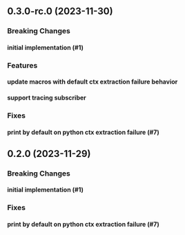 ## 0.3.0-rc.0 (2023-11-30)

### Breaking Changes

#### initial implementation (#1)

### Features

#### update macros with default ctx extraction failure behavior

#### support tracing subscriber

### Fixes

#### print by default on python ctx extraction failure (#7)

## 0.2.0 (2023-11-29)

### Breaking Changes

#### initial implementation (#1)

### Fixes

#### print by default on python ctx extraction failure (#7)

